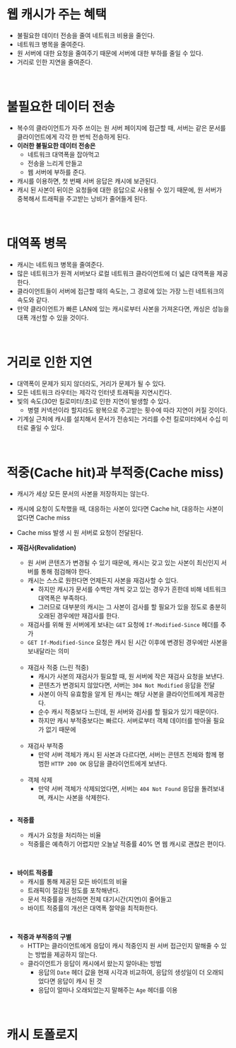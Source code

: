 # 웹 캐시가 주는 혜택
  * 불필요한 데이터 전송을 줄여 네트워크 비용을 줄인다.
  * 네트워크 병목을 줄여준다. 
  * 원 서버에 대한 요청을 줄여주기 때문에 서버에 대한 부하를 줄일 수 있다.
  * 거리로 인한 지연을 줄여준다.
</br>  
  
# 불필요한 데이터 전송
  * 복수의 클라이언트가 자주 쓰이는 원 서버 페이지에 접근할 때, 서버는 같은 문서를 클라이언트에게 각각 한 번씩 전송하게 된다.
  * **이러한 불필요한 데이터 전송은**
    * 네트워크 대역폭을 잡아먹고
    * 전송을 느리게 만들고
    * 웹 서버에 부하를 준다.
  * 캐시를 이용하면, 첫 번째 서버 응답은 캐시에 보관된다.
  * 캐시 된 사본이 뒤이은 요청들에 대한 응답으로 사용될 수 있기 때문에, 원 서버가 중복해서 트래픽을 주고받는 낭비가 줄어들게 된다.
</br>

# 대역폭 병목
  * 캐시는 네트워크 병목을 줄여준다.
  * 많은 네트워크가 원격 서버보다 로컬 네트워크 클라이언트에 더 넓은 대역폭을 제공한다.
  * 클라이언트들이 서버에 접근할 때의 속도는, 그 경로에 있는 가장 느린 네트워크의 속도와 같다. 
  * 만약 클라이언트가 빠른 LAN에 있는 캐시로부터 사본을 가져온다면, 캐싱은 성능을 대폭 개선할 수 있을 것이다.
</br>

# 거리로 인한 지연
  * 대역폭이 문제가 되지 않더라도, 거리가 문제가 될 수 있다.
  * 모든 네트워크 라우터는 제각각 인터넷 트래픽을 지연시킨다.
  * 빛의 속도(30만 킬로미터/초)로 인한 지연이 발생할 수 있다.
    * 병렬 커넥션이라 할지라도 왕복으로 주고받는 횟수에 따라 지연이 커질 것이다.
  * 기계실 근처에 캐시를 설치해서 문서가 전송되는 거리를 수천 킬로미터에서 수십 미터로 줄일 수 있다.
</br>

# 적중(Cache hit)과 부적중(Cache miss)
  * 캐시가 세상 모든 문서의 사본을 저장하지는 않는다.
  * 캐시에 요청이 도착했을 때, 대응하는 사본이 있다면 Cache hit, 대응하는 사본이 없다면 Cache miss
  * Cache miss 발생 시 원 서버로 요청이 전달된다.
  * **재검사(Revalidation)**
    * 원 서버 콘텐츠가 변경될 수 있기 때문에, 캐시는 갖고 있는 사본이 최신인지 서버를 통해 점검해야 한다.
    * 캐시는 스스로 원한다면 언제든지 사본을 재검사할 수 있다.
      * 하지만 캐시가 문서를 수백만 개씩 갖고 있는 경우가 흔한데 비해 네트워크 대역폭은 부족하다.
      * 그러므로 대부분의 캐시는 그 사본이 검사를 할 필요가 있을 정도로 충분히 오래된 경우에만 재검사를 한다.
    * 재검사를 위해 원 서버에게 보내는 ```GET``` 요청에 ```If-Modified-Since``` 헤더를 추가
    * ```GET If-Modified-Since``` 요청은 캐시 된 시간 이후에 변경된 경우에만 사본을 보내달라는 의미
    </br>  
    
    * 재검사 적중 (느린 적중)  
      * 캐시가 사본의 재검사가 필요할 때, 원 서버에 작은 재검사 요청을 보낸다.
      * 콘텐츠가 변경되지 않았다면, 서버는 ```304 Not Modified``` 응답을 전달
      * 사본이 아직 유효함을 알게 된 캐시는 해당 사본을 클라이언트에게 제공한다. 
      * 순수 캐시 적중보다 느린데, 원 서버와 검사를 할 필요가 있기 때문이다.
      * 하지만 캐시 부적중보다는 빠르다. 서버로부터 객체 데이터를 받아올 필요가 없기 때문에
    </br>
    
    * 재검사 부적중
      * 만약 서버 객체가 캐시 된 사본과 다르다면, 서버는 콘텐츠 전체와 함께 평범한 ```HTTP 200 OK``` 응답을 클라이언트에게 보낸다.
    </br>
    
    * 객체 삭제
      * 만약 서버 객체가 삭제되었다면, 서버는 ```404 Not Found``` 응답을 돌려보내며, 캐시는 사본을 삭제한다.
    </br>
    
  * **적중률**
    * 캐시가 요청을 처리하는 비율
    * 적중률은 예측하기 어렵지만 오늘날 적중률 40% 면 웹 캐시로 괜찮은 편이다.
  </br>
  
  * **바이트 적중률**
    * 캐시를 통해 제공된 모든 바이트의 비율
    * 트래픽이 절감된 정도를 포착해낸다.
    * 문서 적중률을 개선하면 전체 대기시간(지연)이 줄어들고
    * 바이트 적중률의 개선은 대역폭 절약을 최적화한다.
  </br>
  
  * **적중과 부적중의 구별**
    * HTTP는 클라이언트에게 응답이 캐시 적중인지 원 서버 접근인지 말해줄 수 있는 방법을 제공하지 않는다.
    * 클라이언트가 응답이 캐시에서 왔는지 알아내는 방법
      * 응답의 ```Date``` 헤더 값을 현재 시각과 비교하여, 응답의 생성일이 더 오래되었다면 응답이 캐시 된 것
      * 응답이 얼마나 오래되었는지 말해주는 ```Age``` 헤더를 이용
</br>

# 캐시 토폴로지
